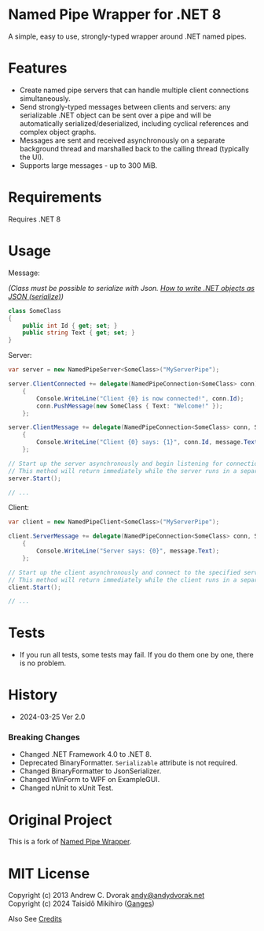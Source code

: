 ﻿# Named Pipe Wrapper for .NET 8

A simple, easy to use, strongly-typed wrapper around .NET named pipes.

# Features

*  Create named pipe servers that can handle multiple client connections simultaneously.
*  Send strongly-typed messages between clients and servers: any serializable .NET object can be sent over a pipe and will be automatically serialized/deserialized, including cyclical references and complex object graphs.
*  Messages are sent and received asynchronously on a separate background thread and marshalled back to the calling thread (typically the UI).
*  Supports large messages - up to 300 MiB.

# Requirements

Requires .NET 8

# Usage

Message:

_(Class must be possible to serialize with Json. [How to write .NET objects as JSON (serialize)](https://learn.microsoft.com/en-us/dotnet/standard/serialization/system-text-json/how-to))_

```csharp
class SomeClass
{
    public int Id { get; set; }
    public string Text { get; set; }
}
```

Server:

```csharp
var server = new NamedPipeServer<SomeClass>("MyServerPipe");

server.ClientConnected += delegate(NamedPipeConnection<SomeClass> conn)
    {
        Console.WriteLine("Client {0} is now connected!", conn.Id);
        conn.PushMessage(new SomeClass { Text: "Welcome!" });
    };

server.ClientMessage += delegate(NamedPipeConnection<SomeClass> conn, SomeClass message)
    {
        Console.WriteLine("Client {0} says: {1}", conn.Id, message.Text);
    };

// Start up the server asynchronously and begin listening for connections.
// This method will return immediately while the server runs in a separate background thread.
server.Start();

// ...
```

Client:

```csharp
var client = new NamedPipeClient<SomeClass>("MyServerPipe");

client.ServerMessage += delegate(NamedPipeConnection<SomeClass> conn, SomeClass message)
    {
        Console.WriteLine("Server says: {0}", message.Text);
    };

// Start up the client asynchronously and connect to the specified server pipe.
// This method will return immediately while the client runs in a separate background thread.
client.Start();

// ...
```

# Tests
- If you run all tests, some tests may fail. If you do them one by one, there is no problem.

# History
- 2024-03-25 Ver 2.0

### Breaking Changes
- Changed .NET Framework 4.0 to .NET 8.
- Deprecated BinaryFormatter. `Serializable` attribute is not required.
- Changed BinaryFormatter to JsonSerializer.
- Changed WinForm to WPF on ExampleGUI.
- Changed nUnit to xUnit Test.

# Original Project
This is a fork of [Named Pipe Wrapper](https://github.com/acdvorak/named-pipe-wrapper).

# MIT License
Copyright (c) 2013 Andrew C. Dvorak <andy@andydvorak.net>  
Copyright (c) 2024 Taisidô Mikihiro ([Ganges](https://ganges.pro/))

Also See [Credits](CREDITS.md)